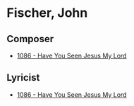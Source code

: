 # Fischer, John

## Composer

- [1086 - Have You Seen Jesus My Lord](/hymns/1086.md)

## Lyricist

- [1086 - Have You Seen Jesus My Lord](/hymns/1086.md)


